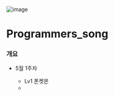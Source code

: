 ![image](https://user-images.githubusercontent.com/121469546/235938363-988bb810-ffd2-4846-9471-a25b090b41ab.png)
# Programmers_song

### 개요

- 5월 1주차

  - Lv1 폰켓몬
  - 
